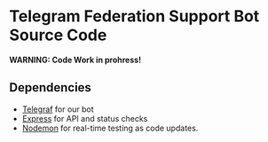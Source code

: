 # Telegram Federation Support Bot Source Code
**WARNING: Code Work in prohress!**

## Dependencies
* [Telegraf](https://telegraf.js.org) for our bot
* [Express](https://expressjs.com) for API and status checks
* [Nodemon](https://www.npmjs.com/package/nodemon) for real-time testing as code updates.